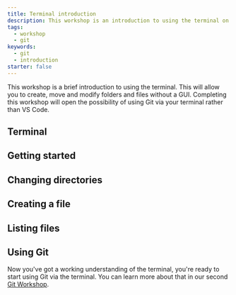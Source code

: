 ```yaml
---
title: Terminal introduction
description: This workshop is an introduction to using the terminal on your computer to navigate your file structure and create files.
tags:
  - workshop
  - git
keywords:
  - git
  - introduction
starter: false
---
```


This workshop is a brief introduction to using the terminal. This will allow you to create, move and modify folders and files without a GUI. Completing this workshop will open the possibility of using Git via your terminal rather than VS Code.

## Terminal

## Getting started

## Changing directories

## Creating a file

## Listing files

## Using Git

Now you've got a working understanding of the terminal, you're ready to start using Git via the terminal. You can learn more about that in our second [Git Workshop](../applicant-git-2/).
